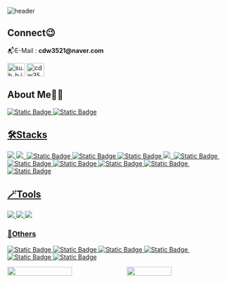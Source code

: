 ![header](https://capsule-render.vercel.app/api?type=waving&color=d2ebfc&animation=fadeIn&height=300&width=1024&section=header&text=Hi,%20I%27m%20Subin%F0%9F%99%82&fontColor=0eb4fc&fontAlignY=45&fontSize=80&desc=%EC%95%88%EB%85%95%ED%95%98%EC%84%B8%EC%9A%94,%20%EB%B0%B1%EC%97%94%EB%93%9C%20%EA%B0%9C%EB%B0%9C%EC%9E%90%EB%A5%BC%20%EA%BF%88%EA%BE%B8%EB%8A%94%20%EC%A1%B0%EC%88%98%EB%B9%88%EC%9E%85%EB%8B%88%EB%8B%A4!&descSize=20&descAlignY=65&descAlign=46)

<h2 align="left">Connect😉</h2>
<p align="left">
<p>📬E-Mail : <strong>cdw3521@naver.com</strong></p>
<a href="https://instagram.com/su.b_b.in_" target="blank"><img align="center" src="https://raw.githubusercontent.com/rahuldkjain/github-profile-readme-generator/master/src/images/icons/Social/instagram.svg" alt="su.b_b.in_" height="30" width="40" /></a>
<a href="https://discord.gg/cdw3521" target="blank"><img align="center" src="https://raw.githubusercontent.com/rahuldkjain/github-profile-readme-generator/master/src/images/icons/Social/discord.svg" alt="cdw3521" height="30" width="40" /></a>
</p>

<h2 align="left">About Me👩‍💻</h2>
<p align="left">
<a href="https://www.notion.so/10d114ec6444805a837ff96d376905ca" target="blank"><img alt="Static Badge" src="https://img.shields.io/badge/Notion-000000?style=flat-square&logo=notion&logoColor=white&link=https%3A%2F%2Fwww.notion.so%2FCoding-Test-Practice-f9fe56fb6cb34387b42d82fcd748ae9e">&nbsp<a href="https://velog.io/@cdw3521/posts" target="blank"><img alt="Static Badge" src="https://img.shields.io/badge/Velog-20C997?style=flat-square&logo=velog&logoColor=white&link=https%3A%2F%2Fvelog.io%2F%40cdw3521%2Fposts"></p>
<h2 align="left">🛠️Stacks</h2>
<p align="left"><img src="https://camo.githubusercontent.com/d209ef4e15e2e594853ab8425b9a884338d3f1b8d25efbaedcdd616a2bc918b8/68747470733a2f2f696d672e736869656c64732e696f2f62616467652f4a6176615363726970742d4637444631453f7374796c653d666c61742d737175617265266c6f676f3d4a617661536372697074266c6f676f436f6c6f723d7768697465" target="_blank" >&nbsp<img src="https://camo.githubusercontent.com/cd89bda42a76afc8c3f9229f3bc40dde1da883fc8eccb025682c99e9bf60360c/68747470733a2f2f696d672e736869656c64732e696f2f62616467652f4a6176612d3030373339363f7374796c653d666c61742d737175617265266c6f676f3d4a617661266c6f676f436f6c6f723d7768697465" target="_blank">&nbsp
<img alt="Static Badge" src="https://img.shields.io/badge/html5-E34F26?style=flat-square&logo=html5&logoColor=white">&nbsp<img alt="Static Badge" src="https://img.shields.io/badge/CSS-1572B6?style=flat-square&logo=css3&logoColor=white">&nbsp<img alt="Static Badge" src="https://img.shields.io/badge/mongoDB-47A248?style=flat-square&logo=mongodb&logoColor=white">&nbsp<img src="https://camo.githubusercontent.com/a4bec6acac0346481d8de167d0cbecba0d9a8e1b0a9f823a084770edced1796d/68747470733a2f2f696d672e736869656c64732e696f2f62616467652f4d7953514c2d3434373941313f7374796c653d666c61742d737175617265266c6f676f3d4d7953514c266c6f676f436f6c6f723d7768697465" target="_blank">
&nbsp<img alt="Static Badge" src="https://img.shields.io/badge/NodeJS-5FA04E?style=flat-square&logo=nodedotjs&logoColor=white">&nbsp<img alt="Static Badge" src="https://img.shields.io/badge/ExpressJS-000000?style=flat-square&logo=express&logoColor=white">&nbsp<img alt="Static Badge" src="https://img.shields.io/badge/Swagger-85EA2D?style=flat-square">&nbsp<img alt="Static Badge" src="https://img.shields.io/badge/AWS%20EC2-FF9900?style=flat-square&logo=amazonec2&logoColor=white">&nbsp<img alt="Static Badge" src="https://img.shields.io/badge/NGINX-009639?style=flat-square&logo=nginx&logoColor=white">&nbsp
<img alt="Static Badge" src="https://img.shields.io/badge/PM2-2B037A?style=flat-square&logo=pm2&logoColor=white">
</p>

<h2 align="left">🪄Tools</h2>
<p align="left"><img src="https://camo.githubusercontent.com/8126c2af0bb7f8c6142cebd6b32e99c73ebe0cc256e9a853ffd900bc8694bc8b/68747470733a2f2f696d672e736869656c64732e696f2f62616467652f56697375616c2053747564696f20436f64652d3030374143433f7374796c653d666c61742d737175617265266c6f676f3d56697375616c2053747564696f20436f6465266c6f676f436f6c6f723d7768697465" target="_blank">&nbsp<img src= "https://camo.githubusercontent.com/f77c3bb1770b897758d88fe7b250a0e522b7b2dad2952379ea763749707d1c45/68747470733a2f2f696d672e736869656c64732e696f2f62616467652f496e74656c6c694a20494445412d3030303030303f7374796c653d666c61742d737175617265266c6f676f3d496e74656c6c694a2049444541266c6f676f436f6c6f723d7768697465" target="_blank">&nbsp<img src="https://camo.githubusercontent.com/d74f1495bb9c260607d7e11804431e28809a49d2f4fd0ac426d6837db0b7c80f/68747470733a2f2f696d672e736869656c64732e696f2f62616467652f45636c69707365204944452d3243323235353f7374796c653d666c61742d737175617265266c6f676f3d45636c6970736520494445266c6f676f436f6c6f723d7768697465" target="_blank"></p>

<h3 align="left">🧸Others</h3>
<p align="left"><img alt="Static Badge" src="https://img.shields.io/badge/Figma-F24E1E?style=flat-square&logo=figma&logoColor=white">&nbsp<img alt="Static Badge" src="https://img.shields.io/badge/Postman-FF6C37?style=flat-square&logo=postman&logoColor=white">&nbsp<img alt="Static Badge" src="https://img.shields.io/badge/Linux-FCC624?style=flat-square&logo=linux&logoColor=black">&nbsp<img alt="Static Badge" src="https://img.shields.io/badge/Git-F05032?style=flat-square&logo=git&logoColor=white">&nbsp<img alt="Static Badge" src="https://img.shields.io/badge/GitLab-FC6D26?style=flat-square&logo=gitlab&logoColor=white">&nbsp<img alt="Static Badge" src="https://img.shields.io/badge/Discord-5865F2?style=flat-square&logo=discord&logoColor=white">

<div style="display: flex; ">
    <img src="https://github-readme-stats.vercel.app/api?username=ssssubin" style="width: 54%; height: auto ;" />
    <img src="https://github-readme-stats.vercel.app/api/top-langs/?username=ssssubin&layout=compact" style="width: 45%; height: auto;" />
</div>

